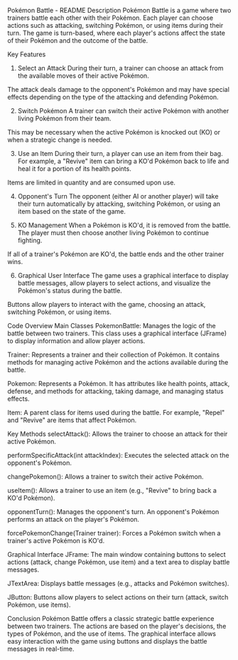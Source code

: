 Pokémon Battle - README
Description
Pokémon Battle is a game where two trainers battle each other with their Pokémon. Each player can choose actions such as attacking, switching Pokémon, or using items during their turn. The game is turn-based, where each player's actions affect the state of their Pokémon and the outcome of the battle.


Key Features
1. Select an Attack
   During their turn, a trainer can choose an attack from the available moves of their active Pokémon.

The attack deals damage to the opponent's Pokémon and may have special effects depending on the type of the attacking and defending Pokémon.

2. Switch Pokémon
   A trainer can switch their active Pokémon with another living Pokémon from their team.

This may be necessary when the active Pokémon is knocked out (KO) or when a strategic change is needed.

3. Use an Item
   During their turn, a player can use an item from their bag. For example, a "Revive" item can bring a KO'd Pokémon back to life and heal it for a portion of its health points.

Items are limited in quantity and are consumed upon use.

4. Opponent's Turn
   The opponent (either AI or another player) will take their turn automatically by attacking, switching Pokémon, or using an item based on the state of the game.

5. KO Management
   When a Pokémon is KO'd, it is removed from the battle. The player must then choose another living Pokémon to continue fighting.

If all of a trainer's Pokémon are KO'd, the battle ends and the other trainer wins.

6. Graphical User Interface
   The game uses a graphical interface to display battle messages, allow players to select actions, and visualize the Pokémon's status during the battle.

Buttons allow players to interact with the game, choosing an attack, switching Pokémon, or using items.

Code Overview
Main Classes
PokemonBattle: Manages the logic of the battle between two trainers. This class uses a graphical interface (JFrame) to display information and allow player actions.

Trainer: Represents a trainer and their collection of Pokémon. It contains methods for managing active Pokémon and the actions available during the battle.

Pokemon: Represents a Pokémon. It has attributes like health points, attack, defense, and methods for attacking, taking damage, and managing status effects.

Item: A parent class for items used during the battle. For example, "Repel" and "Revive" are items that affect Pokémon.

Key Methods
selectAttack(): Allows the trainer to choose an attack for their active Pokémon.

performSpecificAttack(int attackIndex): Executes the selected attack on the opponent's Pokémon.

changePokemon(): Allows a trainer to switch their active Pokémon.

useItem(): Allows a trainer to use an item (e.g., "Revive" to bring back a KO'd Pokémon).

opponentTurn(): Manages the opponent's turn. An opponent's Pokémon performs an attack on the player's Pokémon.

forcePokemonChange(Trainer trainer): Forces a Pokémon switch when a trainer's active Pokémon is KO'd.

Graphical Interface
JFrame: The main window containing buttons to select actions (attack, change Pokémon, use item) and a text area to display battle messages.

JTextArea: Displays battle messages (e.g., attacks and Pokémon switches).

JButton: Buttons allow players to select actions on their turn (attack, switch Pokémon, use items).

Conclusion
Pokémon Battle offers a classic strategic battle experience between two trainers. The actions are based on the player's decisions, the types of Pokémon, and the use of items. The graphical interface allows easy interaction with the game using buttons and displays the battle messages in real-time.